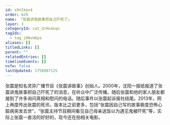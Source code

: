 ```yaml
---
id: s9nlkpv4
order: 629
name: 「张震讲鬼故事把自己吓死了」
layer: 3
categoryId: cat_drHx4oqn
tagIds:
  - tag_jKWvm6pa
aliases: []
titledLinks: []
parent: ""
relatedEntries: []
timelineEvents: []
nsfw: false
lastUpdated: 1758087125
---
```


张震是知名灵异广播节目《张震讲故事》创始人。2000年，沈阳一报纸报道了张震讲鬼故事把自己吓死了的消息，在听众中广泛传播。随后张震和他的家人朋友都接到了许多询问真相和慰问的电话。随后事件以张震起诉报社结尾。2013年，网上再度传出张震的死讯，版本比之前更多，包括“张震因自己写的故事极度恐怖心脏病突发去世”，“张震主持节目期间看见自己母亲送饭以为遇见鬼被吓死”等，实际上张震一直活的好好的，现今还在拍相关电影。